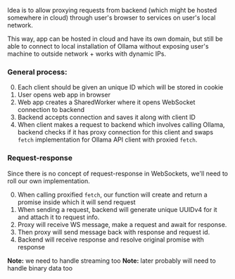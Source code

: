 Idea is to allow proxying requests from backend (which might be hosted somewhere in cloud) through user's browser to services on user's local network.

This way, app can be hosted in cloud and have its own domain, but still be able to connect to local installation of Ollama without exposing user's machine to outside network + works with dynamic IPs.

### General process:
0. Each client should be given an unique ID which will be stored in cookie
1. User opens web app in browser
2. Web app creates a SharedWorker where it opens WebSocket connection to backend
3. Backend accepts connection and saves it along with client ID
4. When client makes a request to backend which involves calling Ollama, backend 
checks if it has proxy connection for this client and swaps `fetch` implementation 
for Ollama API client with proxied `fetch`.

### Request-response

Since there is no concept of request-response in WebSockets, we'll need to roll our own implementation.

0. When calling proxified `fetch`, our function will create and return a promise inside which it will send request
1. When sending a request, backend will generate unique UUIDv4 for it and attach it to request info. 
2. Proxy will receive WS message, make a request and await for response.
3. Then proxy will send message back with response and request id.
4. Backend will receive response and resolve original promise with response

**Note:** we need to handle streaming too
**Note:** later probably will need to handle binary data too
